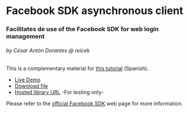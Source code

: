 # Facebook SDK asynchronous client
### Facilitates de use of the Facebook SDK for web login management
###### by César Antón Dorantes @ reicek

This is a complementary material for <a href='https://platzi.com/blog/facebook-login-button/' target="_blank">this tutorial</a> (Spanish).

<ul>
	<li><a href="https://googledrive.com/host/0B_RClkFMLkcpdlZfX0pJYjFaUjQ/">Live Demo</a></li>
	<li><a href="https://drive.google.com/open?id=0B_RClkFMLkcpdmVrREVnVUl0VXc">Download file</a></li>
	<li><a href="https://77a2547122ba907b30a29140676acf1a26ec9a57.googledrive.com/host/0B_RClkFMLkcpdlZfX0pJYjFaUjQ/js/facebookSDK.js">Hosted library URL</a> -For testing only-</li>
</ul>

Please refer to the <a href='https://developers.facebook.com/docs/apis-and-sdks/' target="_blank">official Facebook SDK</a> web page for more information.
